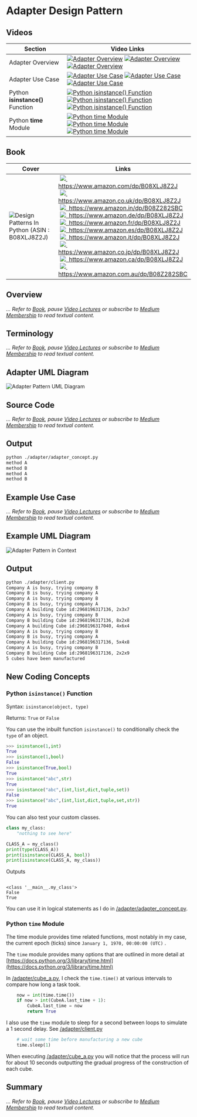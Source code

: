 # Adapter Design Pattern

## Videos

Section | Video Links
-|-
Adapter Overview | <a id="udemyVideoLink" href="https://www.udemy.com/course/design-patterns-in-python/learn/lecture/16399566/?referralCode=7493DBBBF97FF2B0D24D" target="_blank" title="Adapter Overview"><img src="/img/udemy_btn_sm.gif" alt="Adapter Overview"/></a>&nbsp;<a id="ytVideoLink" href="https://youtu.be/030ih2rpOhY&list=PLKWUX7aMnlEJzRvCXnwFEdk_WJDNjMDOo" target="_blank" title="Adapter Overview"><img src="/img/yt_btn_sm.gif" alt="Adapter Overview"/></a>&nbsp;<a id="skillShareVideoLink" href="https://skl.sh/34SM2Xg" target="_blank" title="Adapter Overview"><img src="/img/skillshare_btn_sm.gif" alt="Adapter Overview"/></a>
Adapter Use Case | <a id="udemyVideoLink" href="https://www.udemy.com/course/design-patterns-in-python/learn/lecture/25400220/?referralCode=7493DBBBF97FF2B0D24D" target="_blank" title="Adapter Use Case"><img src="/img/udemy_btn_sm.gif" alt="Adapter Use Case"/></a>&nbsp;<a id="ytVideoLink" href="https://youtu.be/fyws-p4WHuk&list=PLKWUX7aMnlEJzRvCXnwFEdk_WJDNjMDOo" target="_blank" title="Adapter Use Case"><img src="/img/yt_btn_sm.gif" alt="Adapter Use Case"/></a>&nbsp;<a id="skillShareVideoLink" href="https://skl.sh/34SM2Xg" target="_blank" title="Adapter Use Case"><img src="/img/skillshare_btn_sm.gif" alt="Adapter Use Case"/></a>
Python **isinstance()** Function | <a id="udemyVideoLink" href="https://www.udemy.com/course/design-patterns-in-python/learn/lecture/25401048/?referralCode=7493DBBBF97FF2B0D24D" target="_blank" title="Python isinstance() Function"><img src="/img/udemy_btn_sm.gif" alt="Python isinstance() Function"/></a>&nbsp;<a id="ytVideoLink" href="https://youtu.be/Y6DzwI8xBA8&list=PLKWUX7aMnlEJzRvCXnwFEdk_WJDNjMDOo" target="_blank" title="Python isinstance() Function"><img src="/img/yt_btn_sm.gif" alt="Python isinstance() Function"/></a>&nbsp;<a id="skillShareVideoLink" href="https://skl.sh/34SM2Xg" target="_blank" title="Python isinstance() Function"><img src="/img/skillshare_btn_sm.gif" alt="Python isinstance() Function"/></a>
Python **time** Module | <a id="udemyVideoLink" href="https://www.udemy.com/course/design-patterns-in-python/learn/lecture/25414958/?referralCode=7493DBBBF97FF2B0D24D" target="_blank" title="Python time Module"><img src="/img/udemy_btn_sm.gif" alt="Python time Module"/></a>&nbsp;<a id="ytVideoLink" href="https://youtu.be/WZTZeGB3o3U&list=PLKWUX7aMnlEJzRvCXnwFEdk_WJDNjMDOo" target="_blank" title="Python time Module"><img src="/img/yt_btn_sm.gif" alt="Python time Module"/></a>&nbsp;<a id="skillShareVideoLink" href="https://skl.sh/34SM2Xg" target="_blank" title="Python time Module"><img src="/img/skillshare_btn_sm.gif" alt="Python time Module"/></a>

## Book 

Cover | Links
-|-
![Design Patterns In Python (ASIN : B08XLJ8Z2J)](/img/design_patterns_in_python_book_125x178.jpg) | &nbsp;<a href="https://www.amazon.com/dp/B08XLJ8Z2J"><img src="/img/flag_us.gif">&nbsp; https://www.amazon.com/dp/B08XLJ8Z2J</a><br/>&nbsp;<a href="https://www.amazon.co.uk/dp/B08XLJ8Z2J"><img src="/img/flag_uk.gif">&nbsp; https://www.amazon.co.uk/dp/B08XLJ8Z2J</a><br/>&nbsp;<a href="https://www.amazon.in/dp/B08Z282SBC"><img src="/img/flag_in.gif">&nbsp; https://www.amazon.in/dp/B08Z282SBC</a><br/>&nbsp;<a href="https://www.amazon.de/dp/B08XLJ8Z2J"><img src="/img/flag_de.gif">&nbsp; https://www.amazon.de/dp/B08XLJ8Z2J</a><br/>&nbsp;<a href="https://www.amazon.fr/dp/B08XLJ8Z2J"><img src="/img/flag_fr.gif">&nbsp; https://www.amazon.fr/dp/B08XLJ8Z2J</a><br/>&nbsp;<a href="https://www.amazon.es/dp/B08XLJ8Z2J"><img src="/img/flag_es.gif">&nbsp; https://www.amazon.es/dp/B08XLJ8Z2J</a><br/>&nbsp;<a href="https://www.amazon.it/dp/B08XLJ8Z2J"><img src="/img/flag_it.gif">&nbsp; https://www.amazon.it/dp/B08XLJ8Z2J</a><br/>&nbsp;<a href="https://www.amazon.co.jp/dp/B08XLJ8Z2J"><img src="/img/flag_jp.gif">&nbsp; https://www.amazon.co.jp/dp/B08XLJ8Z2J</a><br/>&nbsp;<a href="https://www.amazon.ca/dp/B08XLJ8Z2J"><img src="/img/flag_ca.gif">&nbsp; https://www.amazon.ca/dp/B08XLJ8Z2J</a><br/>&nbsp;<a href="https://www.amazon.com.au/dp/B08Z282SBC"><img src="/img/flag_au.gif">&nbsp; https://www.amazon.com.au/dp/B08Z282SBC</a>

## Overview

_... Refer to [Book](https://www.amazon.com/dp/B08Z282SBC), pause [Video Lectures](#videos) or subscribe to [Medium Membership](https://sean-bradley.medium.com/membership) to read textual content._

## Terminology

_... Refer to [Book](https://www.amazon.com/dp/B08Z282SBC), pause [Video Lectures](#videos) or subscribe to [Medium Membership](https://sean-bradley.medium.com/membership) to read textual content._

## Adapter UML Diagram

![Adapter Pattern UML Diagram](/img/adapter_concept.svg)

## Source Code

_... Refer to [Book](https://www.amazon.com/dp/B08Z282SBC), pause [Video Lectures](#videos) or subscribe to [Medium Membership](https://sean-bradley.medium.com/membership) to read textual content._

## Output

``` bash
python ./adapter/adapter_concept.py
method A
method B
method A
method B
```

## Example Use Case

_... Refer to [Book](https://www.amazon.com/dp/B08Z282SBC), pause [Video Lectures](#videos) or subscribe to [Medium Membership](https://sean-bradley.medium.com/membership) to read textual content._

## Example UML Diagram

![Adapter Pattern in Context](/img/adapter_example.svg)

## Output

``` bash
python ./adapter/client.py
Company A is busy, trying company B
Company B is busy, trying company A
Company A is busy, trying company B
Company B is busy, trying company A
Company A building Cube id:2968196317136, 2x3x7
Company A is busy, trying company B
Company B building Cube id:2968196317136, 8x2x8
Company A building Cube id:2968196317040, 4x6x4
Company A is busy, trying company B
Company B is busy, trying company A
Company A building Cube id:2968196317136, 5x4x8
Company A is busy, trying company B
Company B building Cube id:2968196317136, 2x2x9
5 cubes have been manufactured
```

## New Coding Concepts

### Python `isinstance()` Function

Syntax: `isinstance(object, type)`

Returns: `True` or `False`

You can use the inbuilt function `isinstance()` to conditionally check the `type` of an object.

``` python
>>> isinstance(1,int) 
True
>>> isinstance(1,bool) 
False
>>> isinstance(True,bool) 
True
>>> isinstance("abc",str)    
True
>>> isinstance("abc",(int,list,dict,tuple,set)) 
False
>>> isinstance("abc",(int,list,dict,tuple,set,str)) 
True
```

You can also test your custom classes.

``` python
class my_class:
    "nothing to see here"

CLASS_A = my_class()
print(type(CLASS_A))
print(isinstance(CLASS_A, bool))
print(isinstance(CLASS_A, my_class))
```

Outputs

``` 

<class '__main__.my_class'>
False
True
```

You can use it in logical statements as I do in [/adapter/adapter_concept.py](/adapter/adapter_concept.py).

### Python `time` Module

The time module provides time related functions, most notably in my case, the current epoch (ticks) since `January 1, 1970, 00:00:00 (UTC)` .

The `time` module provides many options that are outlined in more detail at [https://docs.python.org/3/library/time.html](https://docs.python.org/3/library/time.html)

In [/adapter/cube_a.py](/adapter/cube_a.py), I check the `time.time()` at various intervals to compare how long a task took. 

``` python
    now = int(time.time())
    if now > int(CubeA.last_time + 1):
        CubeA.last_time = now
        return True
```

I also use the `time` module to sleep for a second between loops to simulate a 1 second delay. See [/adapter/client.py](/adapter/client.py)

``` python
    # wait some time before manufacturing a new cube
    time.sleep(1)
```

When executing [/adapter/cube_a.py](/adapter/cube_a.py) you will notice that the process will run for about 10 seconds outputting the gradual progress of the construction of each cube.

## Summary

_... Refer to [Book](https://www.amazon.com/dp/B08Z282SBC), pause [Video Lectures](#videos) or subscribe to [Medium Membership](https://sean-bradley.medium.com/membership) to read textual content._
